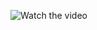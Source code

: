 ![Watch the video]((https://drive.google.com/file/d/1Xiwt5RlHQbjQPgQwNIE8jE8AhrD3NVdR/view?usp=drive_link)https://drive.google.com/file/d/1Xiwt5RlHQbjQPgQwNIE8jE8AhrD3NVdR/view?usp=drive_link)
